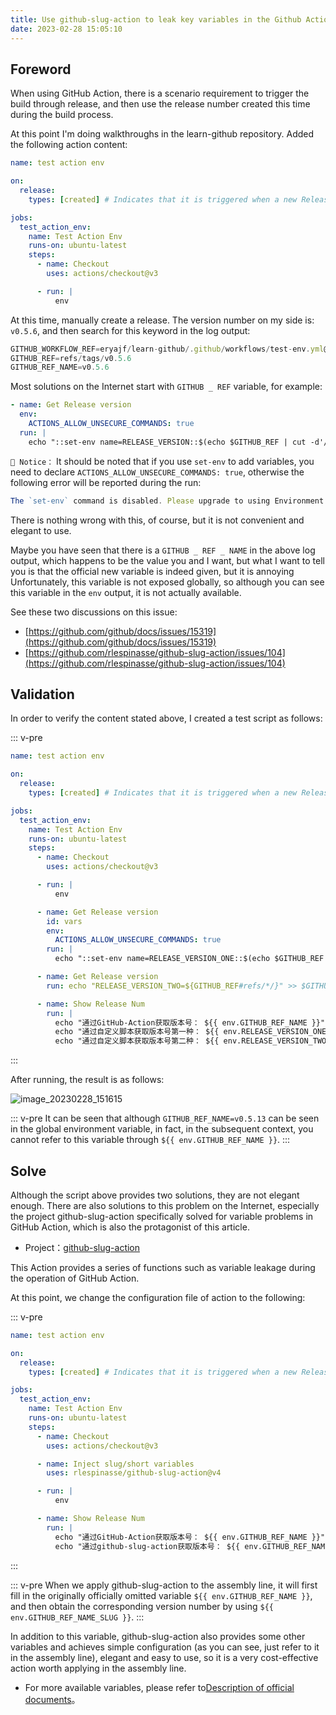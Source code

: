 ```yaml
---
title: Use github-slug-action to leak key variables in the Github Action context
date: 2023-02-28 15:05:10
---
```


## Foreword

When using GitHub Action, there is a scenario requirement to trigger the build through release, and then use the release number created this time during the build process.

At this point I'm doing walkthroughs in the learn-github repository. Added the following action content:

```yaml
name: test action env

on:
  release:
    types: [created] # Indicates that it is triggered when a new Release is created

jobs:
  test_action_env:
    name: Test Action Env
    runs-on: ubuntu-latest
    steps:
      - name: Checkout
        uses: actions/checkout@v3

      - run: |
          env
```

At this time, manually create a release. The version number on my side is: `v0.5.6`, and then search for this keyword in the log output:

```js
GITHUB_WORKFLOW_REF=eryajf/learn-github/.github/workflows/test-env.yml@refs/tags/v0.5.6
GITHUB_REF=refs/tags/v0.5.6
GITHUB_REF_NAME=v0.5.6
```

Most solutions on the Internet start with `GITHUB _ REF` variable, for example:

```yaml
- name: Get Release version
  env:
    ACTIONS_ALLOW_UNSECURE_COMMANDS: true
  run: |
    echo "::set-env name=RELEASE_VERSION::$(echo $GITHUB_REF | cut -d'/' -f 3)"
```

`📢 Notice：` It should be noted that if you use `set-env` to add variables, you need to declare `ACTIONS_ALLOW_UNSECURE_COMMANDS: true`, otherwise the following error will be reported during the run:

```js
The `set-env` command is disabled. Please upgrade to using Environment Files or opt into unsecure command execution by setting the `ACTIONS_ALLOW_UNSECURE_COMMANDS` environment variable to `true`. For more information see: https://github.blog/changelog/2020-10-01-github-actions-deprecating-set-env-and-add-path-commands/
```

There is nothing wrong with this, of course, but it is not convenient and elegant to use.

Maybe you have seen that there is a `GITHUB _ REF _ NAME` in the above log output, which happens to be the value you and I want, but what I want to tell you is that the official new variable is indeed given, but it is annoying Unfortunately, this variable is not exposed globally, so although you can see this variable in the `env` output, it is not actually available.

See these two discussions on this issue:

- [https://github.com/github/docs/issues/15319](https://github.com/github/docs/issues/15319)
- [https://github.com/rlespinasse/github-slug-action/issues/104](https://github.com/rlespinasse/github-slug-action/issues/104)

## Validation

In order to verify the content stated above, I created a test script as follows:

::: v-pre

```yaml
name: test action env

on:
  release:
    types: [created] # Indicates that it is triggered when a new Release is created

jobs:
  test_action_env:
    name: Test Action Env
    runs-on: ubuntu-latest
    steps:
      - name: Checkout
        uses: actions/checkout@v3

      - run: |
          env

      - name: Get Release version
        id: vars
        env:
          ACTIONS_ALLOW_UNSECURE_COMMANDS: true
        run: |
          echo "::set-env name=RELEASE_VERSION_ONE::$(echo $GITHUB_REF | cut -d'/' -f 3)"

      - name: Get Release version
        run: echo "RELEASE_VERSION_TWO=${GITHUB_REF#refs/*/}" >> $GITHUB_ENV

      - name: Show Release Num
        run: |
          echo "通过GitHub-Action获取版本号： ${{ env.GITHUB_REF_NAME }}"
          echo "通过自定义脚本获取版本号第一种： ${{ env.RELEASE_VERSION_ONE }}"
          echo "通过自定义脚本获取版本号第二种： ${{ env.RELEASE_VERSION_TWO }}"
```

:::

After running, the result is as follows:

![image_20230228_151615](https://cdn.jsdelivr.net/gh/eryajf/tu/img/image_20230228_151615.jpg)

::: v-pre
It can be seen that although `GITHUB_REF_NAME=v0.5.13` can be seen in the global environment variable, in fact, in the subsequent context, you cannot refer to this variable through `${{ env.GITHUB_REF_NAME }}`.
:::

## Solve

Although the script above provides two solutions, they are not elegant enough. There are also solutions to this problem on the Internet, especially the project github-slug-action specifically solved for variable problems in GitHub Action, which is also the protagonist of this article.

- Project：[github-slug-action](https://github.com/rlespinasse/github-slug-action)

This Action provides a series of functions such as variable leakage during the operation of GitHub Action.

At this point, we change the configuration file of action to the following:

::: v-pre

```yaml
name: test action env

on:
  release:
    types: [created] # Indicates that it is triggered when a new Release is created

jobs:
  test_action_env:
    name: Test Action Env
    runs-on: ubuntu-latest
    steps:
      - name: Checkout
        uses: actions/checkout@v3

      - name: Inject slug/short variables
        uses: rlespinasse/github-slug-action@v4

      - run: |
          env

      - name: Show Release Num
        run: |
          echo "通过GitHub-Action获取版本号： ${{ env.GITHUB_REF_NAME }}"
          echo "通过github-slug-action获取版本号： ${{ env.GITHUB_REF_NAME_SLUG }}"
```

:::

::: v-pre
When we apply github-slug-action to the assembly line, it will first fill in the originally officially omitted variable `${{ env.GITHUB_REF_NAME }}`, and then obtain the corresponding version number by using `${{ env.GITHUB_REF_NAME_SLUG }}`.
:::

In addition to this variable, github-slug-action also provides some other variables and achieves simple configuration (as you can see, just refer to it in the assembly line), elegant and easy to use, so it is a very cost-effective action worth applying in the assembly line.

- For more available variables, please refer to[Description of official documents](https://github.com/rlespinasse/github-slug-action#available-environment-variables)。
